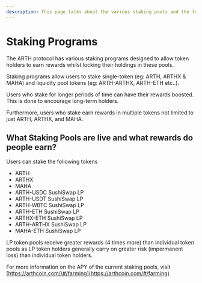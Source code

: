 ```yaml
---
description: This page talks about the various staking pools and the features they offer.
---
```


# Staking Programs

The ARTH protocol has various staking programs designed to allow token holders to earn rewards whilst locking their holdings in these pools.

Staking programs allow users to stake single-token \(eg: ARTH, ARTHX & MAHA\) and liquidity pool tokens \(eg: ARTH-ARTHX, ARTH-ETH etc..\).

Users who stake for longer periods of time can have their rewards boosted. This is done to encourage long-term holders.

Furthermore, users who stake earn rewards in multiple tokens not limited to just ARTH, ARTHX, and MAHA.

## What Staking Pools are live and what rewards do people earn?

Users can stake the following tokens

* ARTH
* ARTHX
* MAHA
* ARTH-USDC SushiSwap LP
* ARTH-USDT SushiSwap LP
* ARTH-WBTC SushiSwap LP
* ARTH-ETH SushiSwap LP
* ARTHX-ETH SushiSwap LP
* ARTH-ARTHX SushiSwap LP
* MAHA-ETH SushiSwap LP

LP token pools receive greater rewards \(4 times more\) than individual token pools as LP token holders generally carry on greater risk \(impermanent loss\) than individual token holders.

For more information on the APY of the current staking pools, visit [https://arthcoin.com/\#/farming](https://arthcoin.com/#/farming)

